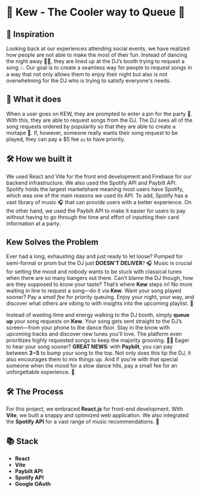 # 🎉 Kew - The Cooler way to Queue 🎉

## 🌟 Inspiration
Looking back at our experiences attending social events, we have realized how people are not able to make the most of their fun. Instead of dancing the night away 💃🕺, they are lined up at the DJ’s booth trying to request a song 🎶. Our goal is to create a seamless way for people to request songs in a way that not only allows them to enjoy their night but also is not overwhelming for the DJ who is trying to satisfy everyone's needs.



## 🎵 What it does
When a user goes on KEW, they are prompted to enter a pin for the party 🎉. With this, they are able to request songs from the DJ. The DJ sees all of the song requests ordered by popularity so that they are able to create a mixtape 📼. If, however, someone really wants their song request to be played, they can pay a $5 fee 💵 to have priority.

## 🛠️ How we built it
We used React and Vite for the front end development and Firebase for our backend infrastructure. We also used the Spotify API and Paybilt API. Spotify holds the largest marketshare meaning most users have Spotify, which was one of the main reasons we used its API. To add, Spotify has a vast library of music 🎧 that can provide users with a better experience. On the other hand, we used the Paybilt API to make it easier for users to pay without having to go through the time and effort of inputting their card information at a party.

<!--## 🚧 Challenges we ran into-->
<!--**Spotify and Paybilt API Integration:**  -->
<!--One of the most significant challenges was familiarizing ourselves with the documentation of the Spotify and Paybilt APIs. It was essential to understand the required parameters, response format, and possible errors to ensure smooth integration.-->
<!---->
<!--Spotify uses OAuth 2.0, requiring users to grant permissions for specific scopes. While Paybilt has its own set of keys and authentication headers. Managing these and ensuring secure storage was a major task.-->
<!---->
<!--Not to mention, the token we would use to make an API call would expire so we would have to check the token was experienced. If so, we would have to prompt the user to sign in again.-->
<!---->
<!--**Time Constraint:** We felt very limited by the time we had. Our project lasted the entirety of the hackathon and it was challenging to finish all of our components in time. We tried to combat this by extensively planning as much as we could and breaking steps up into attainable goals.-->
<!---->
<!--## 🏆 Accomplishments that we're proud of-->
<!--**Using different API's:** One of our proudest accomplishments is our team's ability to step out of our comfort zone and dive headfirst into unfamiliar APIs. This not only expanded our technical knowledge but also enhanced the versatility of our application.-->
<!---->
<!--**Learning curve:** The speed at which our team learned, adapted, and integrated these new APIs into our application is an accomplishment in itself. We held regular brainstorming sessions, shared resources, and collaborated effectively to understand and leverage the APIs' full potential.-->
<!---->
<!--## 📚 What we learned-->
<!--**Teamwork:** Most of the team is not used to creating such a robust project at a team level because usually we have pursued such projects individually. It was difficult at first as we tended to go into our own bubble and work independently. However, we quickly realized that the lack of communication was putting us in a position where we were not on the same page. We learned that in order to create this project together, we would need to constantly ask questions from one another and update each other. We were able to learn more about each other and find ways to combine our skill sets to create our project.-->

## Kew Solves the Problem

Ever had a long, exhausting day and just ready to let loose? Pumped for semi-formal or prom but the DJ just **DOESN'T DELIVER**? 🎧 Music is crucial for setting the mood and nobody wants to be stuck with classical tunes when there are so many bangers out there. Can't blame the DJ though, how are they supposed to know your taste? That’s where **Kew** steps in! No more waiting in line to request a song—do it via **Kew**. Want your song played sooner? Pay a *small fee* for priority queuing. Enjoy your night, your way, and discover what others are vibing to with insights into the upcoming playlist. 🎵

Instead of wasting time and energy walking to the DJ booth, simply **queue up** your song requests on **Kew**. Your song gets sent straight to the DJ’s screen—from your phone to the dance floor. Stay in the know with upcoming tracks and discover new tunes you'll love. The platform even prioritizes highly requested songs to keep the majority grooving. 🕺💃 Eager to hear your song sooner? **GREAT NEWS**: with **Paybilt**, you can pay between **$3-$5** to bump your song to the top. Not only does this tip the DJ, it also encourages them to mix things up. And if you're with that special someone when the mood for a slow dance hits, pay a small fee for an unforgettable experience. 🌌

## 🛠️ The Process

For this project, we embraced **React.js** for front-end development. With **Vite**, we built a snappy and optimized web application. We also integrated the **Spotify API** for a vast range of music recommendations. 🎤

<!-- ## 💸 Payment Processing with Paybilt

We're thrilled to have **Paybilt API** onboard, making e-transfers a breeze. **Paybilt** not only simplifies transactions but also aligns perfectly with our audience—students who prefer a hassle-free payment method without the need to enter card details for small payments. A big shoutout to **Paybilt** for making our project more user-friendly! 🥳 -->

## 📚 Stack

- **React**
- **Vite**
- **Paybilt API**
- **Spotify API**
- **Google OAuth**
